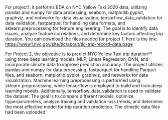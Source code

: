 For project1, it performs EDA on NYC Yellow Taxi 2020 data, utilizing pandas and numpy for data processing, seaborn, matplotlib.pyplot, graphviz, and networkx for data visualization, tensorflow_data_validation for data validation, fastparquet for handling data formats, and sklearn.preprocessing for feature engineering. The goal is to identify data issues, analyze feature correlations, and determine key factors affecting trip duration.
You can download the files needed for project 1, here is the link: https://www1.nyc.gov/site/tlc/about/tlc-trip-record-data.page 


For Project 2, the objective is to predict NYC Yellow Taxi trip duration** using three deep learning models, MLP, Linear Regression, DNN, and incorporate climate data to improve prediction accuracy. The project utilizes pandas and numpy for data processing, fastparquet for handling Parquet files, and seaborn, matplotlib.pyplot, graphviz, and networkx for data visualization. Machine learning preprocessing is performed using sklearn.preprocessing, while tensorflow is employed to build and train deep learning models. Additionally, tensorflow_data_validation is used to validate the dataset. The goal is to compare different models, optimize hyperparameters, analyze training and validation loss trends, and determine the most effective model for trip duration prediction.
The climatic data files had been uploaded 
